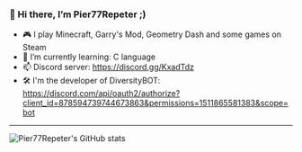 ### 👋 Hi there, I’m Pier77Repeter ;)

- 🎮 I play Minecraft, Garry's Mod, Geometry Dash and some games on Steam
- 👀 I’m currently learning: C language
- 📫 Discord server: https://discord.gg/KxadTdz
- 🛠️ I'm the developer of DiversityBOT: https://discord.com/api/oauth2/authorize?client_id=878594739744673863&permissions=1511865581383&scope=bot
<!---
Pier77Repeter/Pier77Repeter is a ✨ special ✨ repository because its `README.md` (this file) appears on your GitHub profile.
You can click the Preview link to take a look at your changes.
--->

---

![Pier77Repeter's GitHub stats](https://github-readme-stats.vercel.app/api?username=Pier77Repeter&show_icons=true&theme=radical)
